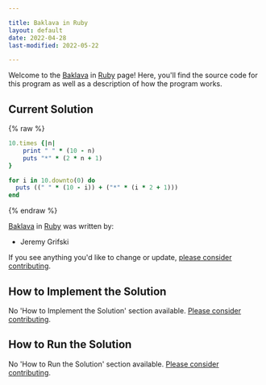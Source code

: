 ```yaml
---

title: Baklava in Ruby
layout: default
date: 2022-04-28
last-modified: 2022-05-22

---
```


Welcome to the [Baklava](https://sampleprograms.io/projects/baklava) in [Ruby](https://sampleprograms.io/languages/ruby) page! Here, you'll find the source code for this program as well as a description of how the program works.

## Current Solution

{% raw %}

```ruby
10.times {|n|
    print " " * (10 - n)
    puts "*" * (2 * n + 1)
}

for i in 10.downto(0) do
  puts ((" " * (10 - i)) + ("*" * (i * 2 + 1)))
end
```

{% endraw %}

[Baklava](https://sampleprograms.io/projects/baklava) in [Ruby](https://sampleprograms.io/languages/ruby) was written by:

- Jeremy Grifski

If you see anything you'd like to change or update, [please consider contributing](https://github.com/TheRenegadeCoder/sample-programs).

## How to Implement the Solution

No 'How to Implement the Solution' section available. [Please consider contributing](https://github.com/TheRenegadeCoder/sample-programs-website).

## How to Run the Solution

No 'How to Run the Solution' section available. [Please consider contributing](https://github.com/TheRenegadeCoder/sample-programs-website).